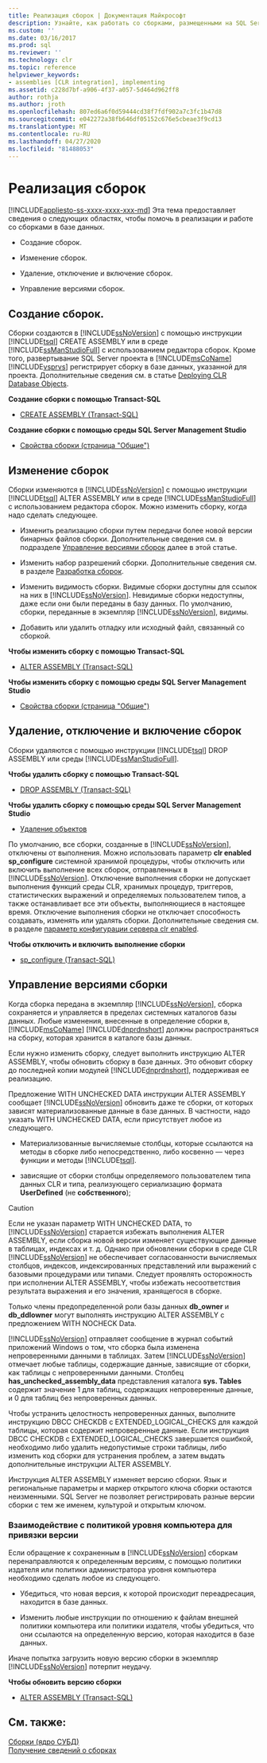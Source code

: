 ```yaml
---
title: Реализация сборок | Документация Майкрософт
description: Узнайте, как работать со сборками, размещенными на SQL Server, включая создание и изменение сборок, удаление, включение и отключение сборок, а также управление версиями.
ms.custom: ''
ms.date: 03/16/2017
ms.prod: sql
ms.reviewer: ''
ms.technology: clr
ms.topic: reference
helpviewer_keywords:
- assemblies [CLR integration], implementing
ms.assetid: c228d7bf-a906-4f37-a057-5d464d962ff8
author: rothja
ms.author: jroth
ms.openlocfilehash: 807ed6a6f0d59444cd38f7fdf902a7c3fc1b47d8
ms.sourcegitcommit: e042272a38fb646df05152c676e5cbeae3f9cd13
ms.translationtype: MT
ms.contentlocale: ru-RU
ms.lasthandoff: 04/27/2020
ms.locfileid: "81488053"
---
```

# <a name="assemblies---implementing"></a>Реализация сборок
[!INCLUDE[appliesto-ss-xxxx-xxxx-xxx-md](../../includes/appliesto-ss-xxxx-xxxx-xxx-md.md)]
  Эта тема предоставляет сведения о следующих областях, чтобы помочь в реализации и работе со сборками в базе данных.  
  
-   Создание сборок.  
  
-   Изменение сборок.  
  
-   Удаление, отключение и включение сборок.  
  
-   Управление версиями сборок.  
  
## <a name="creating-assemblies"></a>Создание сборок.  
 Сборки создаются в [!INCLUDE[ssNoVersion](../../includes/ssnoversion-md.md)] с помощью инструкции [!INCLUDE[tsql](../../includes/tsql-md.md)] CREATE ASSEMBLY или в среде [!INCLUDE[ssManStudioFull](../../includes/ssmanstudiofull-md.md)] с использованием редактора сборок. Кроме того, развертывание SQL Server проекта в [!INCLUDE[msCoName](../../includes/msconame-md.md)] [!INCLUDE[vsprvs](../../includes/vsprvs-md.md)] регистрирует сборку в базе данных, указанной для проекта. Дополнительные сведения см. в статье [Deploying CLR Database Objects](../../relational-databases/clr-integration/deploying-clr-database-objects.md).  
  
 **Создание сборки с помощью Transact-SQL**  
  
-   [CREATE ASSEMBLY (Transact-SQL)](../../t-sql/statements/create-assembly-transact-sql.md)  
  
 **Создание сборки с помощью среды SQL Server Management Studio**  
  
-   [Свойства сборки &#40;страница "Общие"&#41;](../../relational-databases/clr-integration/assemblies-properties.md)  
  
## <a name="modifying-assemblies"></a>Изменение сборок  
 Сборки изменяются в [!INCLUDE[ssNoVersion](../../includes/ssnoversion-md.md)] с помощью инструкции [!INCLUDE[tsql](../../includes/tsql-md.md)] ALTER ASSEMBLY или в среде [!INCLUDE[ssManStudioFull](../../includes/ssmanstudiofull-md.md)] с использованием редактора сборок. Можно изменить сборку, когда надо сделать следующее.  
  
-   Изменить реализацию сборки путем передачи более новой версии бинарных файлов сборки. Дополнительные сведения см. в подразделе [Управление версиями сборок](#_managing) далее в этой статье.  
  
-   Изменить набор разрешений сборки. Дополнительные сведения см. в разделе [Разработка сборок](../../relational-databases/clr-integration/assemblies-designing.md).  
  
-   Изменить видимость сборки. Видимые сборки доступны для ссылок на них в [!INCLUDE[ssNoVersion](../../includes/ssnoversion-md.md)]. Невидимые сборки недоступны, даже если они были переданы в базу данных. По умолчанию, сборки, переданные в экземпляр [!INCLUDE[ssNoVersion](../../includes/ssnoversion-md.md)], видимы.  
  
-   Добавить или удалить отладку или исходный файл, связанный со сборкой.  
  
 **Чтобы изменить сборку с помощью Transact-SQL**  
  
-   [ALTER ASSEMBLY (Transact-SQL)](../../t-sql/statements/alter-assembly-transact-sql.md)  
  
 **Чтобы изменить сборку с помощью среды SQL Server Management Studio**  
  
-   [Свойства сборки &#40;страница "Общие"&#41;](../../relational-databases/clr-integration/assemblies-properties.md)  
  
## <a name="dropping-disabling-and-enabling-assemblies"></a>Удаление, отключение и включение сборок  
 Сборки удаляются с помощью инструкции [!INCLUDE[tsql](../../includes/tsql-md.md)] DROP ASSEMBLY или среды [!INCLUDE[ssManStudioFull](../../includes/ssmanstudiofull-md.md)].  
  
 **Чтобы удалить сборку с помощью Transact-SQL**  
  
-   [DROP ASSEMBLY (Transact-SQL)](../../t-sql/statements/drop-assembly-transact-sql.md)  
  
 **Чтобы удалить сборку с помощью среды SQL Server Management Studio**  
  
-   [Удаление объектов](../../ssms/object/delete-objects.md)  
  
 По умолчанию, все сборки, созданные в [!INCLUDE[ssNoVersion](../../includes/ssnoversion-md.md)], отключены от выполнения. Можно использовать параметр **clr enabled** **sp_configure** системной хранимой процедуры, чтобы отключить или включить выполнение всех сборок, отправленных в [!INCLUDE[ssNoVersion](../../includes/ssnoversion-md.md)]. Отключение выполнения сборки не допускает выполнения функций среды CLR, хранимых процедур, триггеров, статистических выражений и определяемых пользователем типов, а также останавливает все эти объекты, выполняющиеся в настоящее время. Отключение выполнения сборки не отключает способность создавать, изменять или удалять сборки. Дополнительные сведения см. в разделе [параметр конфигурации сервера clr enabled](../../database-engine/configure-windows/clr-enabled-server-configuration-option.md).  
  
 **Чтобы отключить и включить выполнение сборки**  
  
-   [sp_configure (Transact-SQL)](../../relational-databases/system-stored-procedures/sp-configure-transact-sql.md)  
  
##  <a name="managing-assembly-versions"></a><a name="_managing"></a>Управление версиями сборки  
 Когда сборка передана в экземпляр [!INCLUDE[ssNoVersion](../../includes/ssnoversion-md.md)], сборка сохраняется и управляется в пределах системных каталогов базы данных. Любые изменения, внесенные в определение сборки в, [!INCLUDE[msCoName](../../includes/msconame-md.md)] [!INCLUDE[dnprdnshort](../../includes/dnprdnshort-md.md)] должны распространяться на сборку, которая хранится в каталоге базы данных.  
  
 Если нужно изменить сборку, следует выполнить инструкцию ALTER ASSEMBLY, чтобы обновить сборку в базе данных. Это обновит сборку до последней копии модулей [!INCLUDE[dnprdnshort](../../includes/dnprdnshort-md.md)], поддерживая ее реализацию.  
  
 Предложение WITH UNCHECKED DATA инструкции ALTER ASSEMBLY сообщает [!INCLUDE[ssNoVersion](../../includes/ssnoversion-md.md)] обновить даже те сборки, от которых зависят материализованные данные в базе данных. В частности, надо указать WITH UNCHECKED DATA, если присутствует любое из следующего.  
  
-   Материализованные вычисляемые столбцы, которые ссылаются на методы в сборке либо непосредственно, либо косвенно — через функции и методы [!INCLUDE[tsql](../../includes/tsql-md.md)].  
  
-   зависящие от сборки столбцы определяемого пользователем типа данных CLR и типа, реализующего сериализацию формата **UserDefined** (не **собственного**);  
  
> [!CAUTION]  
>  Если не указан параметр WITH UNCHECKED DATA, то [!INCLUDE[ssNoVersion](../../includes/ssnoversion-md.md)] старается избежать выполнения ALTER ASSEMBLY, если сборка новой версии изменяет существующие данные в таблицах, индексах и т. д. Однако при обновлении сборки в среде CLR [!INCLUDE[ssNoVersion](../../includes/ssnoversion-md.md)] не обеспечивает согласованности вычисляемых столбцов, индексов, индексированных представлений или выражений с базовыми процедурами или типами. Следует проявлять осторожность при исполнении ALTER ASSEMBLY, чтобы избежать несоответствия результата выражения и его значения, хранящегося в сборке.  
  
 Только члены предопределенной роли базы данных **db_owner** и **db_ddlowner** могут выполнять инструкцию ALTER ASSEMBLY с предложением WITH NOCHECK Data.  
  
 [!INCLUDE[ssNoVersion](../../includes/ssnoversion-md.md)] отправляет сообщение в журнал событий приложений Windows о том, что сборка была изменена непроверенными данными в таблицах. Затем [!INCLUDE[ssNoVersion](../../includes/ssnoversion-md.md)] отмечает любые таблицы, содержащие данные, зависящие от сборки, как таблицы с непроверенными данными. Столбец **has_unchecked_assembly_data** представления каталога **sys. Tables** содержит значение 1 для таблиц, содержащих непроверенные данные, и 0 для таблиц без непроверенных данных.  
  
 Чтобы устранить целостность непроверенных данных, выполните инструкцию DBCC CHECKDB с EXTENDED_LOGICAL_CHECKS для каждой таблицы, которая содержит непроверенные данные. Если инструкция DBCC CHECKDB с EXTENDED_LOGICAL_CHECKS завершается ошибкой, необходимо либо удалить недопустимые строки таблицы, либо изменить код сборки для устранения проблем, а затем выдать дополнительные инструкции ALTER ASSEMBLY.  
  
 Инструкция ALTER ASSEMBLY изменяет версию сборки. Язык и региональные параметры и маркер открытого ключа сборки остаются неизменными. SQL Server не позволяет регистрировать разные версии сборки с тем же именем, культурой и открытым ключом.  
  
### <a name="interactions-with-computer-wide-policy-for-version-binding"></a>Взаимодействие с политикой уровня компьютера для привязки версии  
 Если обращение к сохраненным в [!INCLUDE[ssNoVersion](../../includes/ssnoversion-md.md)] сборкам перенаправляются к определенным версиям, с помощью политики издателя или политики администратора уровня компьютера необходимо сделать любое из следующего.  
  
-   Убедиться, что новая версия, к которой происходит переадресация, находится в базе данных.  
  
-   Изменить любые инструкции по отношению к файлам внешней политики компьютера или политики издателя, чтобы убедиться, что они ссылаются на определенную версию, которая находится в базе данных.  
  
 Иначе попытка загрузить новую версию сборки в экземпляр [!INCLUDE[ssNoVersion](../../includes/ssnoversion-md.md)] потерпит неудачу.  
  
 **Чтобы обновить версию сборки**  
  
-   [ALTER ASSEMBLY (Transact-SQL)](../../t-sql/statements/alter-assembly-transact-sql.md)  
  
## <a name="see-also"></a>См. также:  
 [Сборки &#40;ядро СУБД&#41;](../../relational-databases/clr-integration/assemblies-database-engine.md)   
 [Получение сведений о сборках](../../relational-databases/clr-integration/assemblies-getting-information.md)  
  
  
